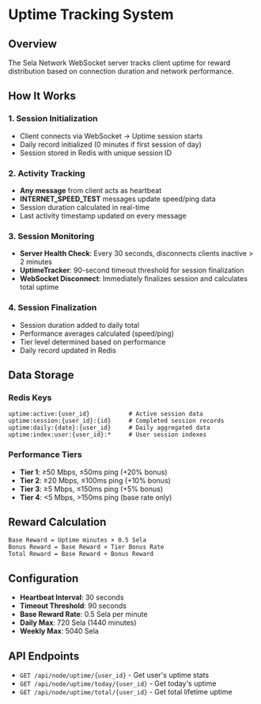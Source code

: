 # Uptime Tracking System

## Overview
The Sela Network WebSocket server tracks client uptime for reward distribution based on connection duration and network performance.

## How It Works

### 1. Session Initialization
- Client connects via WebSocket → Uptime session starts
- Daily record initialized (0 minutes if first session of day)
- Session stored in Redis with unique session ID

### 2. Activity Tracking
- **Any message** from client acts as heartbeat
- **INTERNET_SPEED_TEST** messages update speed/ping data
- Session duration calculated in real-time
- Last activity timestamp updated on every message

### 3. Session Monitoring
- **Server Health Check**: Every 30 seconds, disconnects clients inactive > 2 minutes
- **UptimeTracker**: 90-second timeout threshold for session finalization
- **WebSocket Disconnect**: Immediately finalizes session and calculates total uptime

### 4. Session Finalization
- Session duration added to daily total
- Performance averages calculated (speed/ping)
- Tier level determined based on performance
- Daily record updated in Redis

## Data Storage

### Redis Keys
```
uptime:active:{user_id}           # Active session data
uptime:session:{user_id}:{id}     # Completed session records
uptime:daily:{date}:{user_id}     # Daily aggregated data
uptime:index:user:{user_id}:*     # User session indexes
```

### Performance Tiers
- **Tier 1**: ≥50 Mbps, ≤50ms ping (+20% bonus)
- **Tier 2**: ≥20 Mbps, ≤100ms ping (+10% bonus)
- **Tier 3**: ≥5 Mbps, ≤150ms ping (+5% bonus)
- **Tier 4**: <5 Mbps, >150ms ping (base rate only)

## Reward Calculation
```
Base Reward = Uptime minutes × 0.5 Sela
Bonus Reward = Base Reward × Tier Bonus Rate
Total Reward = Base Reward + Bonus Reward
```

## Configuration
- **Heartbeat Interval**: 30 seconds
- **Timeout Threshold**: 90 seconds
- **Base Reward Rate**: 0.5 Sela per minute
- **Daily Max**: 720 Sela (1440 minutes)
- **Weekly Max**: 5040 Sela

## API Endpoints
- `GET /api/node/uptime/{user_id}` - Get user's uptime stats
- `GET /api/node/uptime/today/{user_id}` - Get today's uptime
- `GET /api/node/uptime/total/{user_id}` - Get total lifetime uptime
